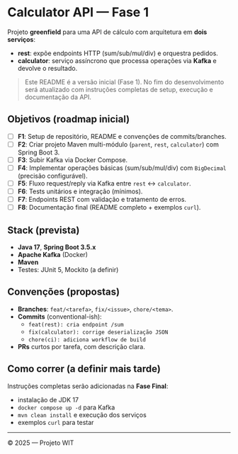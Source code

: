 # Calculator API — Fase 1

Projeto **greenfield** para uma API de cálculo com arquitetura em **dois serviços**:
- **rest**: expõe endpoints HTTP (sum/sub/mul/div) e orquestra pedidos.
- **calculator**: serviço assíncrono que processa operações via **Kafka** e devolve o resultado.

> Este README é a versão inicial (Fase 1). No fim do desenvolvimento será atualizado com instruções completas de setup, execução e documentação da API.

## Objetivos (roadmap inicial)
- [ ] **F1**: Setup de repositório, README e convenções de commits/branches.
- [ ] **F2**: Criar projeto Maven multi-módulo (`parent`, `rest`, `calculator`) com Spring Boot 3.
- [ ] **F3**: Subir Kafka via Docker Compose.
- [ ] **F4**: Implementar operações básicas (sum/sub/mul/div) com `BigDecimal` (precisão configurável).
- [ ] **F5**: Fluxo request/reply via Kafka entre `rest` ↔ `calculator`.
- [ ] **F6**: Tests unitários e integração (mínimos).
- [ ] **F7**: Endpoints REST com validação e tratamento de erros.
- [ ] **F8**: Documentação final (README completo + exemplos `curl`).

## Stack (prevista)
- **Java 17**, **Spring Boot 3.5.x**
- **Apache Kafka** (Docker)
- **Maven**
- Testes: JUnit 5, Mockito (a definir)

## Convenções (propostas)
- **Branches**: `feat/<tarefa>`, `fix/<issue>`, `chore/<tema>`.
- **Commits** (conventional-ish):
  - `feat(rest): cria endpoint /sum`
  - `fix(calculator): corrige deserialização JSON`
  - `chore(ci): adiciona workflow de build`
- **PRs** curtos por tarefa, com descrição clara.

## Como correr (a definir mais tarde)
Instruções completas serão adicionadas na **Fase Final**:
- instalação de JDK 17
- `docker compose up -d` para Kafka
- `mvn clean install` e execução dos serviços
- exemplos `curl` para testar

---

© 2025 — Projeto WIT
